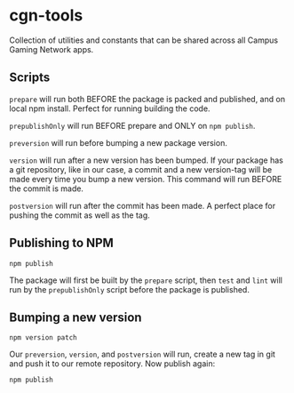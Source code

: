 # cgn-tools

Collection of utilities and constants that can be shared across all Campus Gaming Network apps.

## Scripts

`prepare` will run both BEFORE the package is packed and published, and on local npm install. Perfect for running building the code.

`prepublishOnly` will run BEFORE prepare and ONLY on `npm publish`.

`preversion` will run before bumping a new package version.

`version` will run after a new version has been bumped. If your package has a git repository, like in our case, a commit and a new version-tag will be made every time you bump a new version. This command will run BEFORE the commit is made.

`postversion` will run after the commit has been made. A perfect place for pushing the commit as well as the tag.

## Publishing to NPM

```
npm publish
```

The package will first be built by the `prepare` script, then `test` and `lint` will run by the `prepublishOnly` script before the package is published.

## Bumping a new version

```
npm version patch
```

Our `preversion`, `version`, and `postversion` will run, create a new tag in git and push it to our remote repository. Now publish again:

```
npm publish
```
